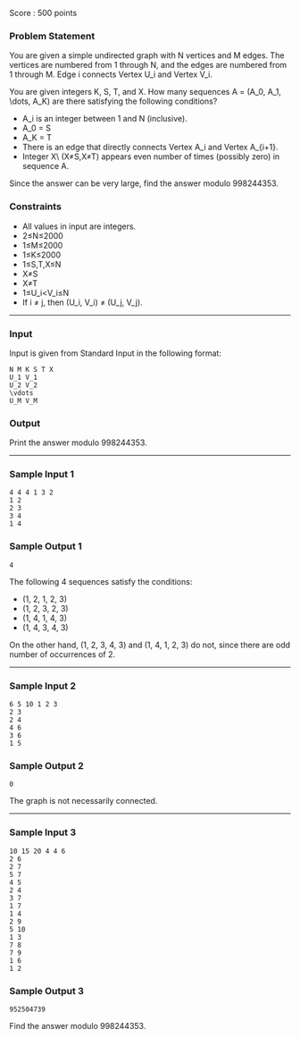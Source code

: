 Score : 500 points

### Problem Statement

You are given a simple undirected graph with N vertices and M edges. The vertices are numbered from 1 through N, and the edges are numbered from 1 through M. Edge i connects Vertex U\_i and Vertex V\_i.

You are given integers K, S, T, and X. How many sequences A = (A\_0, A\_1, \dots, A\_K) are there satisfying the following conditions?

* A\_i is an integer between 1 and N (inclusive).
* A\_0 = S
* A\_K = T
* There is an edge that directly connects Vertex A\_i and Vertex A\_{i+1}.
* Integer X\ (X≠S,X≠T) appears even number of times (possibly zero) in sequence A.

Since the answer can be very large, find the answer modulo 998244353.

### Constraints

* All values in input are integers.
* 2≤N≤2000
* 1≤M≤2000
* 1≤K≤2000
* 1≤S,T,X≤N
* X≠S
* X≠T
* 1≤U\_i<V\_i≤N
* If i ≠ j, then (U\_i, V\_i) ≠ (U\_j, V\_j).

---

### Input

Input is given from Standard Input in the following format:

```
N M K S T X
U_1 V_1
U_2 V_2
\vdots
U_M V_M
```

### Output

Print the answer modulo 998244353.

---

### Sample Input 1

```
4 4 4 1 3 2
1 2
2 3
3 4
1 4
```

### Sample Output 1

```
4
```

The following 4 sequences satisfy the conditions:

* (1, 2, 1, 2, 3)
* (1, 2, 3, 2, 3)
* (1, 4, 1, 4, 3)
* (1, 4, 3, 4, 3)

On the other hand, (1, 2, 3, 4, 3) and (1, 4, 1, 2, 3) do not, since there are odd number of occurrences of 2.

---

### Sample Input 2

```
6 5 10 1 2 3
2 3
2 4
4 6
3 6
1 5
```

### Sample Output 2

```
0
```

The graph is not necessarily connected.

---

### Sample Input 3

```
10 15 20 4 4 6
2 6
2 7
5 7
4 5
2 4
3 7
1 7
1 4
2 9
5 10
1 3
7 8
7 9
1 6
1 2
```

### Sample Output 3

```
952504739
```

Find the answer modulo 998244353.